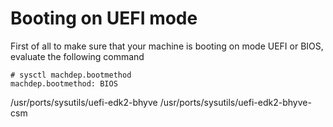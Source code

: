 # Booting on UEFI mode

First of all to make sure that your machine is booting on mode UEFI or BIOS, evaluate the following command

```
# sysctl machdep.bootmethod
machdep.bootmethod: BIOS
```



/usr/ports/sysutils/uefi-edk2-bhyve
/usr/ports/sysutils/uefi-edk2-bhyve-csm
